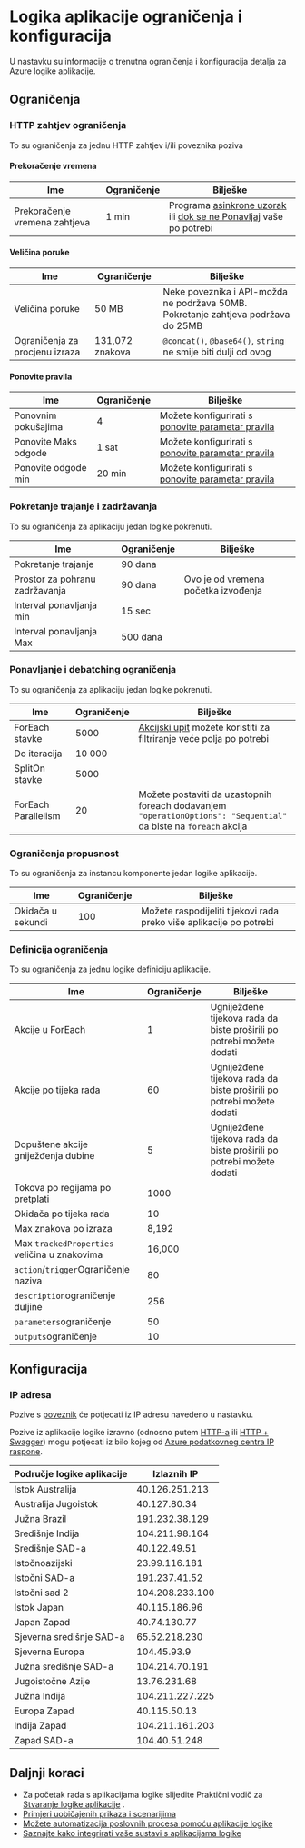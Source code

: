 <properties
    pageTitle="Logika aplikacije ograničenja i konfiguraciji | Microsoft Azure"
    description="Pregled servisa ograničenja i dostupne za aplikacije logike konfiguracijskih vrijednosti."
    services="logic-apps"
    documentationCenter=".net,nodejs,java"
    authors="jeffhollan"
    manager="dwrede"
    editor=""/>

<tags
    ms.service="logic-apps"
    ms.workload="integration"
    ms.tgt_pltfrm="na"
    ms.devlang="na"
    ms.topic="article"
    ms.date="10/18/2016"
    ms.author="jehollan"/>

# <a name="logic-app-limits-and-configuration"></a>Logika aplikacije ograničenja i konfiguracija

U nastavku su informacije o trenutna ograničenja i konfiguracija detalja za Azure logike aplikacije.

## <a name="limits"></a>Ograničenja

### <a name="http-request-limits"></a>HTTP zahtjev ograničenja

To su ograničenja za jednu HTTP zahtjev i/ili poveznika poziva

#### <a name="timeout"></a>Prekoračenje vremena

|Ime|Ograničenje|Bilješke|
|----|----|----|
|Prekoračenje vremena zahtjeva|1 min|Programa [asinkrone uzorak](app-service-logic-create-api-app.md) ili [dok se ne Ponavljaj](app-service-logic-loops-and-scopes.md) vaše po potrebi|

#### <a name="message-size"></a>Veličina poruke

|Ime|Ograničenje|Bilješke|
|----|----|----|
|Veličina poruke|50 MB|Neke poveznika i API-možda ne podržava 50MB.  Pokretanje zahtjeva podržava do 25MB|
|Ograničenja za procjenu izraza|131,072 znakova|`@concat()`, `@base64()`, `string` ne smije biti dulji od ovog|

#### <a name="retry-policy"></a>Ponovite pravila

|Ime|Ograničenje|Bilješke|
|----|----|----|
|Ponovnim pokušajima|4|Možete konfigurirati s [ponovite parametar pravila](https://msdn.microsoft.com/en-us/library/azure/mt643939.aspx)|
|Ponovite Maks odgode|1 sat|Možete konfigurirati s [ponovite parametar pravila](https://msdn.microsoft.com/en-us/library/azure/mt643939.aspx)|
|Ponovite odgode min|20 min|Možete konfigurirati s [ponovite parametar pravila](https://msdn.microsoft.com/en-us/library/azure/mt643939.aspx)|

### <a name="run-duration-and-retention"></a>Pokretanje trajanje i zadržavanja

To su ograničenja za aplikaciju jedan logike pokrenuti.

|Ime|Ograničenje|Bilješke|
|----|----|----|
|Pokretanje trajanje|90 dana||
|Prostor za pohranu zadržavanja|90 dana|Ovo je od vremena početka izvođenja|
|Interval ponavljanja min|15 sec||
|Interval ponavljanja Max|500 dana||


### <a name="looping-and-debatching-limits"></a>Ponavljanje i debatching ograničenja

To su ograničenja za aplikaciju jedan logike pokrenuti.

|Ime|Ograničenje|Bilješke|
|----|----|----|
|ForEach stavke|5000|[Akcijski upit](../connectors/connectors-native-query.md) možete koristiti za filtriranje veće polja po potrebi|
|Do iteracija|10 000||
|SplitOn stavke|5000||
|ForEach Parallelism|20|Možete postaviti da uzastopnih foreach dodavanjem `"operationOptions": "Sequential"` da biste na `foreach` akcija|


### <a name="throughput-limits"></a>Ograničenja propusnost

To su ograničenja za instancu komponente jedan logike aplikacije. 

|Ime|Ograničenje|Bilješke|
|----|----|----|
|Okidača u sekundi|100|Možete raspodijeliti tijekovi rada preko više aplikacije po potrebi|

### <a name="definition-limits"></a>Definicija ograničenja

To su ograničenja za jednu logike definiciju aplikacije.

|Ime|Ograničenje|Bilješke|
|----|----|----|
|Akcije u ForEach|1|Ugniježđene tijekova rada da biste proširili po potrebi možete dodati|
|Akcije po tijeka rada|60|Ugniježđene tijekova rada da biste proširili po potrebi možete dodati|
|Dopuštene akcije gniježđenja dubine|5|Ugniježđene tijekova rada da biste proširili po potrebi možete dodati|
|Tokova po regijama po pretplati|1000||
|Okidača po tijeka rada|10||
|Max znakova po izraza|8,192||
|Max `trackedProperties` veličina u znakovima|16,000|
|`action`/`trigger`Ograničenje naziva|80||
|`description`ograničenje duljine|256||
|`parameters`ograničenje|50||
|`outputs`ograničenje|10||

## <a name="configuration"></a>Konfiguracija

### <a name="ip-address"></a>IP adresa

Pozive s [poveznik](../connectors/apis-list.md) će potjecati iz IP adresu navedeno u nastavku.

Pozive iz aplikacije logike izravno (odnosno putem [HTTP-a](../connectors/connectors-native-http.md) ili [HTTP + Swagger](../connectors/connectors-native-http-swagger.md)) mogu potjecati iz bilo kojeg od [Azure podatkovnog centra IP raspone](https://www.microsoft.com/en-us/download/details.aspx?id=41653).

|Područje logike aplikacije|Izlaznih IP|
|-----|----|
|Istok Australija|40.126.251.213|
|Australija Jugoistok|40.127.80.34|
|Južna Brazil|191.232.38.129|
|Središnje Indija|104.211.98.164|
|Središnje SAD-a|40.122.49.51|
|Istočnoazijski|23.99.116.181|
|Istočni SAD-a|191.237.41.52|
|Istočni sad 2|104.208.233.100|
|Istok Japan|40.115.186.96|
|Japan Zapad|40.74.130.77|
|Sjeverna središnje SAD-a|65.52.218.230|
|Sjeverna Europa|104.45.93.9|
|Južna središnje SAD-a|104.214.70.191|
|Jugoistočne Azije|13.76.231.68|
|Južna Indija|104.211.227.225|
|Europa Zapad|40.115.50.13|
|Indija Zapad|104.211.161.203|
|Zapad SAD-a|104.40.51.248|


## <a name="next-steps"></a>Daljnji koraci  

- Za početak rada s aplikacijama logike slijedite Praktični vodič za [Stvaranje logike aplikacije](app-service-logic-create-a-logic-app.md) .  
- [Primjeri uobičajenih prikaza i scenarijima](app-service-logic-examples-and-scenarios.md)
- [Možete automatizacija poslovnih procesa pomoću aplikacije logike](http://channel9.msdn.com/Events/Build/2016/T694) 
- [Saznajte kako integrirati vaše sustavi s aplikacijama logike](http://channel9.msdn.com/Events/Build/2016/P462)